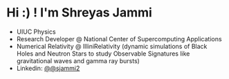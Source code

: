 # Hi :) ! I'm Shreyas Jammi 
- UIUC Physics
- Research Developer @ National Center of Supercomputing Applications
- Numerical Relativity @ IlliniRelativity (dynamic simulations of Black Holes and Neutron Stars to study Observable Signatures like gravitational waves and gamma ray bursts)
- Linkedin: [@@sjammi2](https://www.linkedin.com/in/sjammi2/)

<!--
**sjammi2/sjammi2** is a ✨ _special_ ✨ repository because its `README.md` (this file) appears on your GitHub profile.

Here are some ideas to get you started:

- 🔭 I’m currently working on ...
- 🌱 I’m currently learning ...
- 👯 I’m looking to collaborate on ...
- 🤔 I’m looking for help with ...
- 💬 Ask me about ...
- 📫 How to reach me: ...
- 😄 Pronouns: ...
- ⚡ Fun fact: ...
-->
